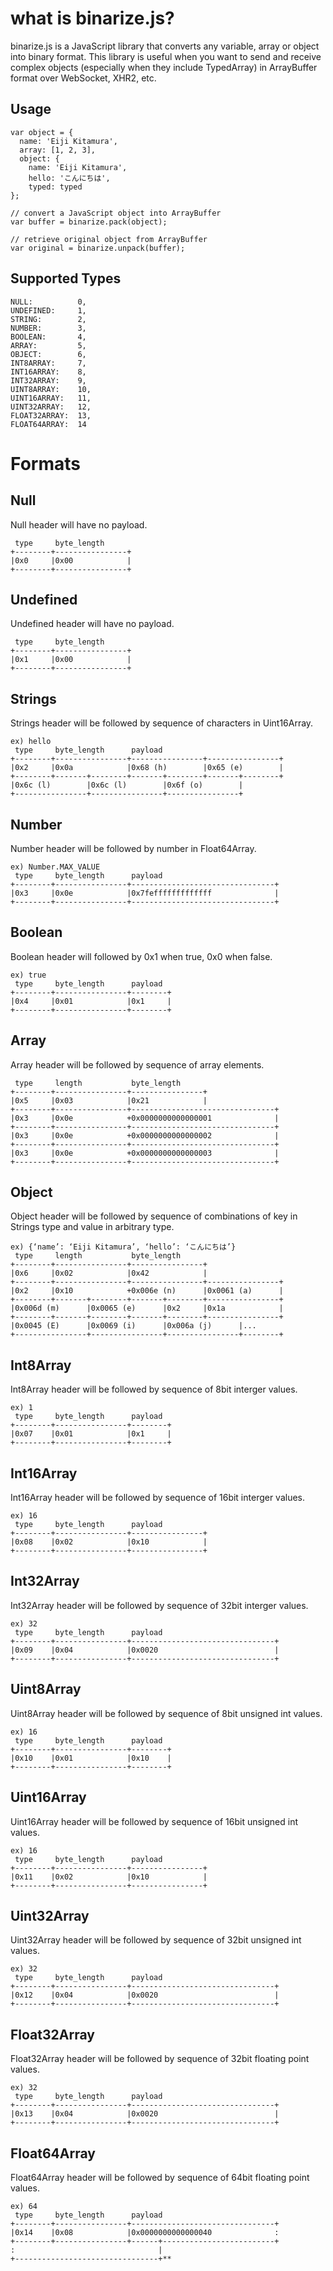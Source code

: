 # what is binarize.js?
binarize.js is a JavaScript library that converts any variable, array or object into binary format. This library is useful when you want to send and receive complex objects (especially when they include TypedArray) in ArrayBuffer format over WebSocket, XHR2, etc.  

## Usage
    var object = {  
      name: 'Eiji Kitamura',  
      array: [1, 2, 3],  
      object: {  
        name: 'Eiji Kitamura',  
        hello: 'こんにちは',  
        typed: typed  
    };  
  
    // convert a JavaScript object into ArrayBuffer  
    var buffer = binarize.pack(object);  
  
    // retrieve original object from ArrayBuffer  
    var original = binarize.unpack(buffer);  

## Supported Types
    NULL:          0,  
    UNDEFINED:     1,  
    STRING:        2,  
    NUMBER:        3,  
    BOOLEAN:       4,  
    ARRAY:         5,  
    OBJECT:        6,  
    INT8ARRAY:     7,  
    INT16ARRAY:    8,  
    INT32ARRAY:    9,  
    UINT8ARRAY:    10,  
    UINT16ARRAY:   11,  
    UINT32ARRAY:   12,  
    FLOAT32ARRAY:  13,  
    FLOAT64ARRAY:  14  
  

# Formats

## Null
Null header will have no payload.  
  
     type     byte_length  
    +--------+----------------+  
    |0x0     |0x00            |  
    +--------+----------------+  

## Undefined
Undefined header will have no payload.  
  
     type     byte_length  
    +--------+----------------+  
    |0x1     |0x00            |  
    +--------+----------------+  

## Strings
Strings header will be followed by sequence of characters in Uint16Array.  
  
    ex) hello  
     type     byte_length      payload  
    +--------+----------------+----------------+----------------+  
    |0x2     |0x0a            |0x68 (h)        |0x65 (e)        |  
    +--------+-------+--------+-------+--------+-------+--------+  
    |0x6c (l)        |0x6c (l)        |0x6f (o)        |  
    +----------------+----------------+----------------+  

## Number
Number header will be followed by number in Float64Array.  
  
    ex) Number.MAX_VALUE  
     type     byte_length      payload  
    +--------+----------------+--------------------------------+  
    |0x3     |0x0e            |0x7fefffffffffffff              |  
    +--------+----------------+--------------------------------+  

## Boolean
Boolean header will followed by     0x1 when     true,     0x0 when     false.  
  
    ex) true  
     type     byte_length      payload  
    +--------+----------------+--------+  
    |0x4     |0x01            |0x1     |  
    +--------+----------------+--------+  

## Array
Array header will be followed by sequence of array elements.  
  
     type     length           byte_length  
    +--------+----------------+----------------+  
    |0x5     |0x03            |0x21            |  
    +--------+----------------+--------------------------------+  
    |0x3     |0x0e            +0x0000000000000001              |  
    +--------+----------------+--------------------------------+  
    |0x3     |0x0e            +0x0000000000000002              |  
    +--------+----------------+--------------------------------+  
    |0x3     |0x0e            +0x0000000000000003              |  
    +--------+----------------+--------------------------------+  

## Object
Object header will be followed by sequence of combinations of key in Strings type and value in arbitrary type.  
  
    ex) {‘name’: ‘Eiji Kitamura’, ‘hello’: ‘こんにちは’}  
     type     length           byte_length  
    +--------+----------------+----------------+  
    |0x6     |0x02            |0x42            |  
    +--------+----------------+----------------+----------------+  
    |0x2     |0x10            +0x006e (n)      |0x0061 (a)      |  
    +--------+-------+--------+-------+--------+----------------+  
    |0x006d (m)      |0x0065 (e)      |0x2     |0x1a            |  
    +--------+-------+--------+-------+--------+----------------+  
    |0x0045 (E)      |0x0069 (i)      |0x006a (j)      |...  
    +----------------+----------------+----------------+--------+  

## Int8Array
Int8Array header will be followed by sequence of 8bit interger values.  
  
    ex) 1  
     type     byte_length      payload  
    +--------+----------------+--------+  
    |0x07    |0x01            |0x1     |  
    +--------+----------------+--------+  

## Int16Array
Int16Array header will be followed by sequence of 16bit interger values.  
  
    ex) 16  
     type     byte_length      payload  
    +--------+----------------+----------------+  
    |0x08    |0x02            |0x10            |  
    +--------+----------------+----------------+  

## Int32Array
Int32Array header will be followed by sequence of 32bit interger values.  
  
    ex) 32  
     type     byte_length      payload  
    +--------+----------------+--------------------------------+  
    |0x09    |0x04            |0x0020                          |  
    +--------+----------------+--------------------------------+  

## Uint8Array
Uint8Array header will be followed by sequence of 8bit unsigned int values.  
  
    ex) 16  
     type     byte_length      payload  
    +--------+----------------+--------+  
    |0x10    |0x01            |0x10    |  
    +--------+----------------+--------+  

## Uint16Array
Uint16Array header will be followed by sequence of 16bit unsigned int values.  
  
    ex) 16  
     type     byte_length      payload  
    +--------+----------------+----------------+  
    |0x11    |0x02            |0x10            |  
    +--------+----------------+----------------+  

## Uint32Array
Uint32Array header will be followed by sequence of 32bit unsigned int values.  
  
    ex) 32  
     type     byte_length      payload  
    +--------+----------------+--------------------------------+  
    |0x12    |0x04            |0x0020                          |  
    +--------+----------------+--------------------------------+  

## Float32Array
Float32Array header will be followed by sequence of 32bit floating point values.  
  
    ex) 32  
     type     byte_length      payload  
    +--------+----------------+--------------------------------+  
    |0x13    |0x04            |0x0020                          |  
    +--------+----------------+--------------------------------+  

## Float64Array
Float64Array header will be followed by sequence of 64bit floating point values.  
  
    ex) 64  
     type     byte_length      payload  
    +--------+----------------+--------------------------------+  
    |0x14    |0x08            |0x0000000000000040              :  
    +--------+----------------+------+-------------------------+  
    :                                |  
    +--------------------------------+**